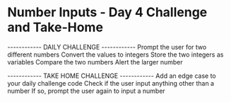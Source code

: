 # Number Inputs - Day 4 Challenge and Take-Home
------------ DAILY CHALLENGE ------------
Prompt the user for two different numbers
Convert the values to integers
Store the two integers as variables
Compare the two numbers
Alert the larger number


------------ TAKE HOME CHALLENGE ------------
Add an edge case to your daily challenge code
Check if the user input anything other than a number
If so, prompt the user again to input a number